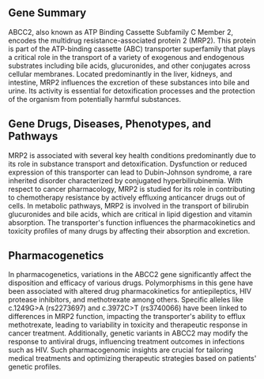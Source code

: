 ## Gene Summary
ABCC2, also known as ATP Binding Cassette Subfamily C Member 2, encodes the multidrug resistance-associated protein 2 (MRP2). This protein is part of the ATP-binding cassette (ABC) transporter superfamily that plays a critical role in the transport of a variety of exogenous and endogenous substrates including bile acids, glucuronides, and other conjugates across cellular membranes. Located predominantly in the liver, kidneys, and intestine, MRP2 influences the excretion of these substances into bile and urine. Its activity is essential for detoxification processes and the protection of the organism from potentially harmful substances.

## Gene Drugs, Diseases, Phenotypes, and Pathways
MRP2 is associated with several key health conditions predominantly due to its role in substance transport and detoxification. Dysfunction or reduced expression of this transporter can lead to Dubin-Johnson syndrome, a rare inherited disorder characterized by conjugated hyperbilirubinemia. With respect to cancer pharmacology, MRP2 is studied for its role in contributing to chemotherapy resistance by actively effluxing anticancer drugs out of cells. In metabolic pathways, MRP2 is involved in the transport of bilirubin glucuronides and bile acids, which are critical in lipid digestion and vitamin absorption. The transporter's function influences the pharmacokinetics and toxicity profiles of many drugs by affecting their absorption and excretion.

## Pharmacogenetics
In pharmacogenetics, variations in the ABCC2 gene significantly affect the disposition and efficacy of various drugs. Polymorphisms in this gene have been associated with altered drug pharmacokinetics for antiepileptics, HIV protease inhibitors, and methotrexate among others. Specific alleles like c.1249G>A (rs2273697) and c.3972C>T (rs3740066) have been linked to differences in MRP2 function, impacting the transporter's ability to efflux methotrexate, leading to variability in toxicity and therapeutic response in cancer treatment. Additionally, genetic variants in ABCC2 may modify the response to antiviral drugs, influencing treatment outcomes in infections such as HIV. Such pharmacogenomic insights are crucial for tailoring medical treatments and optimizing therapeutic strategies based on patients' genetic profiles.
